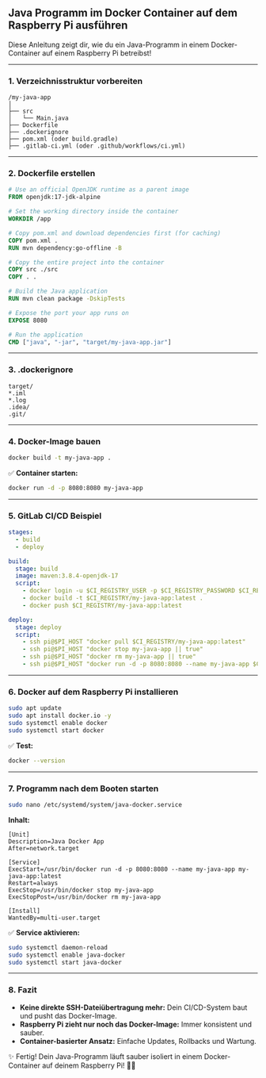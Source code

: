 ## Java Programm im Docker Container auf dem Raspberry Pi ausführen

Diese Anleitung zeigt dir, wie du ein Java-Programm in einem Docker-Container auf einem Raspberry Pi betreibst!

---

### 1. Verzeichnisstruktur vorbereiten

```
/my-java-app
│
├── src
│   └── Main.java
├── Dockerfile
├── .dockerignore
├── pom.xml (oder build.gradle)
├── .gitlab-ci.yml (oder .github/workflows/ci.yml)
```

---

### 2. Dockerfile erstellen

```dockerfile
# Use an official OpenJDK runtime as a parent image
FROM openjdk:17-jdk-alpine

# Set the working directory inside the container
WORKDIR /app

# Copy pom.xml and download dependencies first (for caching)
COPY pom.xml .
RUN mvn dependency:go-offline -B

# Copy the entire project into the container
COPY src ./src
COPY . .

# Build the Java application
RUN mvn clean package -DskipTests

# Expose the port your app runs on
EXPOSE 8080

# Run the application
CMD ["java", "-jar", "target/my-java-app.jar"]
```

---

### 3. .dockerignore

```
target/
*.iml
*.log
.idea/
.git/
```

---

### 4. Docker-Image bauen

```bash
docker build -t my-java-app .
```

✅ **Container starten:**

```bash
docker run -d -p 8080:8080 my-java-app
```

---

### 5. GitLab CI/CD Beispiel

```yaml
stages:
  - build
  - deploy

build:
  stage: build
  image: maven:3.8.4-openjdk-17
  script:
    - docker login -u $CI_REGISTRY_USER -p $CI_REGISTRY_PASSWORD $CI_REGISTRY
    - docker build -t $CI_REGISTRY/my-java-app:latest .
    - docker push $CI_REGISTRY/my-java-app:latest

deploy:
  stage: deploy
  script:
    - ssh pi@$PI_HOST "docker pull $CI_REGISTRY/my-java-app:latest"
    - ssh pi@$PI_HOST "docker stop my-java-app || true"
    - ssh pi@$PI_HOST "docker rm my-java-app || true"
    - ssh pi@$PI_HOST "docker run -d -p 8080:8080 --name my-java-app $CI_REGISTRY/my-java-app:latest"
```

---

### 6. Docker auf dem Raspberry Pi installieren

```bash
sudo apt update
sudo apt install docker.io -y
sudo systemctl enable docker
sudo systemctl start docker
```

✅ **Test:**

```bash
docker --version
```

---

### 7. Programm nach dem Booten starten

```bash
sudo nano /etc/systemd/system/java-docker.service
```

**Inhalt:**

```
[Unit]
Description=Java Docker App
After=network.target

[Service]
ExecStart=/usr/bin/docker run -d -p 8080:8080 --name my-java-app my-java-app:latest
Restart=always
ExecStop=/usr/bin/docker stop my-java-app
ExecStopPost=/usr/bin/docker rm my-java-app

[Install]
WantedBy=multi-user.target
```

✅ **Service aktivieren:**

```bash
sudo systemctl daemon-reload
sudo systemctl enable java-docker
sudo systemctl start java-docker
```

---

### 8. Fazit

- **Keine direkte SSH-Dateiübertragung mehr:** Dein CI/CD-System baut und pusht das Docker-Image.
- **Raspberry Pi zieht nur noch das Docker-Image:** Immer konsistent und sauber.
- **Container-basierter Ansatz:** Einfache Updates, Rollbacks und Wartung.

✨ Fertig! Dein Java-Programm läuft sauber isoliert in einem Docker-Container auf deinem Raspberry Pi! 🐳🔥

